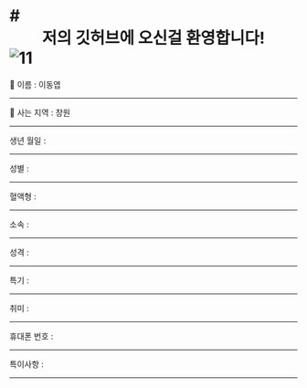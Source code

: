 #<center>저의 깃허브에 오신걸 환영합니다!</center>![11](https://user-images.githubusercontent.com/112042668/190572205-505af8f8-5129-4f10-ab33-92593bcd7108.PNG)
=======================

:name_badge: 이름 : 이동엽
*****
:house_with_garden: 사는 지역 : 창원
*****
생년 월일 : 
*****
성별 : 
*****
혈액형 : 
*****
소속 : 
*****
성격 : 
*****
특기 : 
*****
취미 : 
*****
휴대폰 번호 : 

*****
특이사항 :

*****
